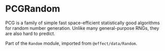 # PCGRandom

PCG is a family of simple fast space-efficient statistically good algorithms
for random number generation. Unlike many general-purpose RNGs, they are also
hard to predict.

Part of the `Random` module, imported from `@effect/data/Random`.
